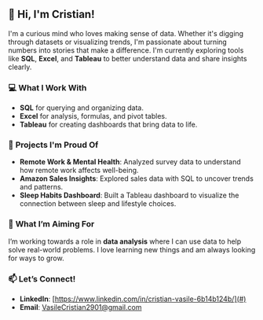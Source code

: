 ## 👋 **Hi, I'm Cristian!**

I'm a curious mind who loves making sense of data. Whether it's digging through datasets or visualizing trends, I'm passionate about turning numbers into stories that make a difference. I'm currently exploring tools like **SQL**, **Excel**, and **Tableau** to better understand data and share insights clearly.

### 💻 **What I Work With**  
- **SQL** for querying and organizing data.  
- **Excel** for analysis, formulas, and pivot tables.  
- **Tableau** for creating dashboards that bring data to life.  

### 🚀 **Projects I'm Proud Of**  
- **Remote Work & Mental Health**: Analyzed survey data to understand how remote work affects well-being.  
- **Amazon Sales Insights**: Explored sales data with SQL to uncover trends and patterns.  
- **Sleep Habits Dashboard**: Built a Tableau dashboard to visualize the connection between sleep and lifestyle choices.

### 🎯 **What I’m Aiming For**  
I’m working towards a role in **data analysis** where I can use data to help solve real-world problems. I love learning new things and am always looking for ways to grow.

### 📫 **Let’s Connect!**  
- **LinkedIn**: [https://www.linkedin.com/in/cristian-vasile-6b14b124b/](#)  
- **Email**: VasileCristian2901@gmail.com  
